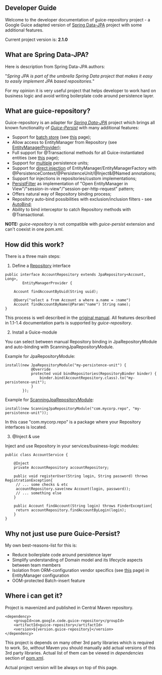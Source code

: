 ## Developer Guide ##
Welcome to the developer documentation of guice-repository project - a Google Guice adapted version of [Spring Data-JPA](http://static.springsource.org/spring-data/data-jpa/docs/current/reference/html/#preface) project with some additional features.

Current project version is: **2.1.0**

## What are Spring Data-JPA? ##
Here is description from Spring Data-JPA authors:

"_Spring JPA is part of the umbrella Spring Data project that makes it easy to easily implement JPA based repositories._"

For my opinion it is very useful project that helps developer to work hard on business logic and avoid writing boilerplate code around persistence layer.

## What are guice-repository? ##
Guice-repository is an adapter for _[Spring Data-JPA](http://www.springsource.org/spring-data/jpa)_ project which brings all known functionality of _[Guice-Persist](http://code.google.com/p/google-guice/wiki/GuicePersist)_ with many additional features:
  * Support for [batch store](http://www.objectdb.com/java/jpa/persistence/store#Batch_Store_) (see [this](BatchStore.md) page);
  * Allow access to EntityManager from Repository (see [EntityManagerProvider](http://code.google.com/p/guice-repository/source/browse/trunk/src/main/java/com/google/code/guice/repository/EntityManagerProvider.java));
  * Full support for @Transactional methods for all Guice-instantiated entities (see [this](Transactions.md) page);
  * Support for [multiple](MultiplePersistenceUnits.md) persistence units;
  * Support for [direct injection](PersistenceInjections.md) of EntityManager/EntityManagerFactory with @PersistenceContext/@PersistenceUnit/@Inject&@Named annotations;
  * Support for injections in repositories/custom implementations;
  * [PersistFilter](WebPersistFilter.md) as implementation of "Open EntityManager in View"/"session-in-view"/"session-per-http-request" pattern;
  * Offers natural way of Repository binding process;
  * Repository auto-bind possibilities with exclusion/inclusion filters - see [AutoBind](AutoBind.md);
  * Ability to bind interceptor to catch Repository methods with @Transactional.

**NOTE:** _guice-repository_ is not compatible with _guice-persist_ extension and can't coexist in one _pom.xml_.

## How did this work? ##

There is a three main steps:

1. Define a [Repository](http://static.springsource.org/spring-data/data-jpa/docs/current/api/org/springframework/data/jpa/repository/JpaRepository.html) interface

```
public interface AccountRepository extends JpaRepository<Account, Long>,
        EntityManagerProvider {

    Account findAccountByUuid(String uuid);

    @Query("select a from Account a where a.name = :name")
    Account findAccountByName(@Param("name") String name);
}
```

This process is well described in the [original manual](http://static.springsource.org/spring-data/data-jpa/docs/current/reference/html/#repositories.definition).
All features described in 1.1-1.4 documentation parts is supported by _guice-repository_.

2. Install a Guice-module

You can select between manual Repository binding in JpaRepositoryModule and auto-binding with ScanningJpaRepositoryModule.

Example for JpaRepositoryModule:
```
install(new JpaRepositoryModule("my-persistence-unit") {
            @Override
            protected void bindRepositories(RepositoryBinder binder) {
                binder.bind(AccountRepository.class).to("my-persistence-unit");
            }
        });
```


Example for [ScanningJpaRepositoryModule](AutoBind.md):
```
install(new ScanningJpaRepositoryModule("com.mycorp.repo", "my-persistence-unit"));
```

In this case "com.mycorp.repo" is a package where your Repository interfaces is located.

3. @Inject & use

Inject and use Repository in your services/business-logic modules:

```
public class AccountService {
   
    @Inject
    private AccountRepository accountRepository;

    public void registerUser(String login, String password) throws RegistrationException{
     // ... some checks & etc
     accountRepository.save(new Account(login, password));
     // ... something else
    }

    public Account findAccount(String login) throws FinderException{
     return accountRepository.findAccountByLogin(login);
    }
}
```

## Why not just use pure Guice-Persist? ##

My own best-reasons-list for this is:
  * Reduce boilerplate code around persistence layer
  * Simplify understanding of Domain model and its lifecycle aspects between team members
  * Isolation from ORM-configuration vendor specifics (see [this](ImplementationSpecifics.md) page) in EntityManager configuration
  * OOM-protected Batch-insert feature

## Where i can get it? ##

Project is mavenized and published in Central Maven repository.

```
<dependency>
    <groupId>com.google.code.guice-repository</groupId>
    <artifactId>guice-repository</artifactId>
    <version>${version.guice-repository}</version>
</dependency>
```

This project is depends on many other 3rd party libraries which is required to work. So, _without_ Maven you should manually add actual versions of this 3rd party libraries. Actual list of them can be viewed in _dependencies_ section of [pom.xml](http://code.google.com/p/guice-repository/source/browse/trunk/pom.xml).

Actual project version will be always on top of this page.